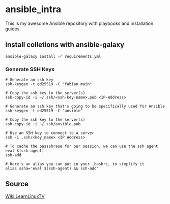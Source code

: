 # ansible_intra

This is my awesome Ansible repository with playbooks and installation guides.

## install colletions with ansible-galaxy

```console
ansible-galaxy install -r requirements.yml
```

### Generate SSH Keys

```console
# Generate an ssh key
ssh-keygen -t ed25519 -C "fabian main"

# Copy the ssh key to the server(s)
ssh-copy-id -i ~/.ssh/<ssh-key-name>.pub <IP-Address>

# Generate an ssh key that's going to be specifically used for Ansible
ssh-keygen -t ed25519 -C "ansible"

# Copy the ssh key to the server(s)
ssh-copy-id -i ~/.ssh/ansible.pub

# Use an SSH key to connect to a server
ssh -i .ssh/<key_name> <IP Address>

# To cache the passphrase for our session, we can use the ssh agent
eval $(ssh-agent)
ssh-add

# Here's an alias you can put in your .bashrc, to simplify it
alias ssha='eval $(ssh-agent) && ssh-add'
```

## Source

[Wiki LearnLinuxTV](https://wiki.learnlinux.tv/index.php/Getting_Started_with_Ansible_02_-_SSH_overview_%26_Setup)

